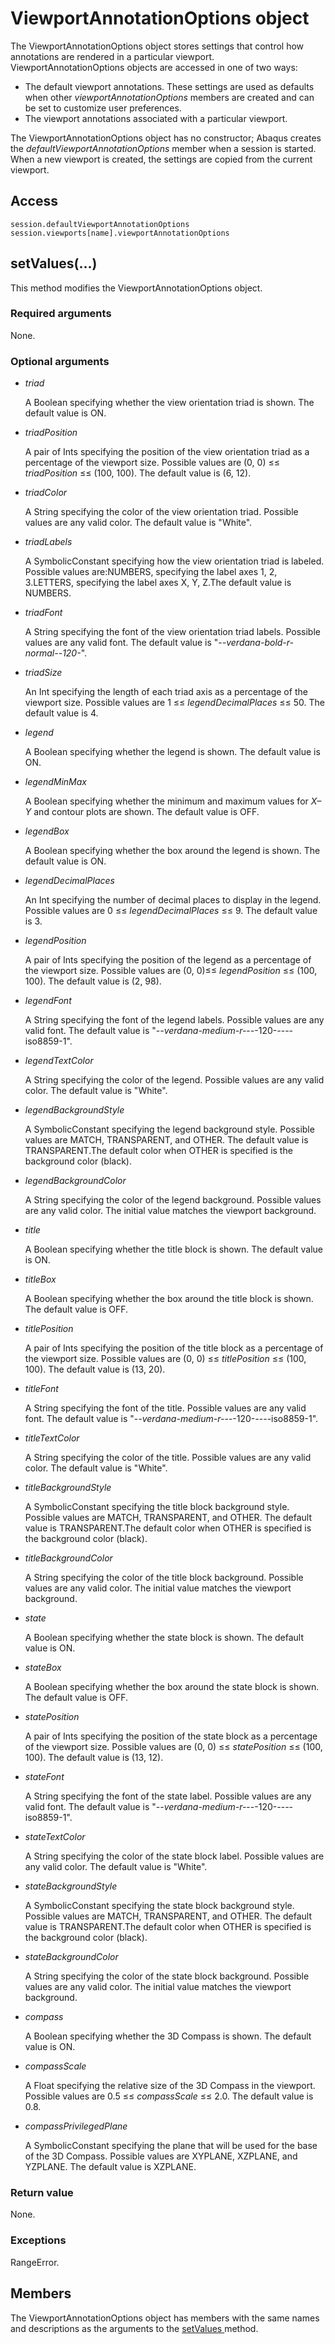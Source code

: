 # ViewportAnnotationOptions object

The ViewportAnnotationOptions object stores settings that control how annotations are rendered in a particular viewport. ViewportAnnotationOptions objects are accessed in one of two ways:

- The default viewport annotations. These settings are used as defaults when other *viewportAnnotationOptions* members are created and can be set to customize user preferences.
- The viewport annotations associated with a particular viewport.

The ViewportAnnotationOptions object has no constructor; Abaqus creates the *defaultViewportAnnotationOptions* member when a session is started. When a new viewport is created, the settings are copied from the current viewport.

## Access

```
session.defaultViewportAnnotationOptions
session.viewports[name].viewportAnnotationOptions
```

## setValues(...)



This method modifies the ViewportAnnotationOptions object.



### Required arguments

None.

### Optional arguments

- *triad*

  A Boolean specifying whether the view orientation triad is shown. The default value is ON.

- *triadPosition*

  A pair of Ints specifying the position of the view orientation triad as a percentage of the viewport size. Possible values are (0, 0) ≤≤ *triadPosition* ≤≤ (100, 100). The default value is (6, 12).

- *triadColor*

  A String specifying the color of the view orientation triad. Possible values are any valid color. The default value is "White".

- *triadLabels*

  A SymbolicConstant specifying how the view orientation triad is labeled. Possible values are:NUMBERS, specifying the label axes 1, 2, 3.LETTERS, specifying the label axes X, Y, Z.The default value is NUMBERS.

- *triadFont*

  A String specifying the font of the view orientation triad labels. Possible values are any valid font. The default value is "-*-verdana-bold-r-normal--120-*".

- *triadSize*

  An Int specifying the length of each triad axis as a percentage of the viewport size. Possible values are 1 ≤≤ *legendDecimalPlaces* ≤≤ 50. The default value is 4.

- *legend*

  A Boolean specifying whether the legend is shown. The default value is ON.

- *legendMinMax*

  A Boolean specifying whether the minimum and maximum values for *X–Y* and contour plots are shown. The default value is OFF.

- *legendBox*

  A Boolean specifying whether the box around the legend is shown. The default value is ON.

- *legendDecimalPlaces*

  An Int specifying the number of decimal places to display in the legend. Possible values are 0 ≤≤ *legendDecimalPlaces* ≤≤ 9. The default value is 3.

- *legendPosition*

  A pair of Ints specifying the position of the legend as a percentage of the viewport size. Possible values are (0, 0)≤≤ *legendPosition* ≤≤ (100, 100). The default value is (2, 98).

- *legendFont*

  A String specifying the font of the legend labels. Possible values are any valid font. The default value is "-*-verdana-medium-r-*-*-*-120-*-*-*-*-iso8859-1".

- *legendTextColor*

  A String specifying the color of the legend. Possible values are any valid color. The default value is "White".

- *legendBackgroundStyle*

  A SymbolicConstant specifying the legend background style. Possible values are MATCH, TRANSPARENT, and OTHER. The default value is TRANSPARENT.The default color when OTHER is specified is the background color (black).

- *legendBackgroundColor*

  A String specifying the color of the legend background. Possible values are any valid color. The initial value matches the viewport background.

- *title*

  A Boolean specifying whether the title block is shown. The default value is ON.

- *titleBox*

  A Boolean specifying whether the box around the title block is shown. The default value is OFF.

- *titlePosition*

  A pair of Ints specifying the position of the title block as a percentage of the viewport size. Possible values are (0, 0) ≤≤ *titlePosition* ≤≤ (100, 100). The default value is (13, 20).

- *titleFont*

  A String specifying the font of the title. Possible values are any valid font. The default value is "-*-verdana-medium-r-*-*-*-120-*-*-*-*-iso8859-1".

- *titleTextColor*

  A String specifying the color of the title. Possible values are any valid color. The default value is "White".

- *titleBackgroundStyle*

  A SymbolicConstant specifying the title block background style. Possible values are MATCH, TRANSPARENT, and OTHER. The default value is TRANSPARENT.The default color when OTHER is specified is the background color (black).

- *titleBackgroundColor*

  A String specifying the color of the title block background. Possible values are any valid color. The initial value matches the viewport background.

- *state*

  A Boolean specifying whether the state block is shown. The default value is ON.

- *stateBox*

  A Boolean specifying whether the box around the state block is shown. The default value is OFF.

- *statePosition*

  A pair of Ints specifying the position of the state block as a percentage of the viewport size. Possible values are (0, 0) ≤≤ *statePosition* ≤≤ (100, 100). The default value is (13, 12).

- *stateFont*

  A String specifying the font of the state label. Possible values are any valid font. The default value is "-*-verdana-medium-r-*-*-*-120-*-*-*-*-iso8859-1".

- *stateTextColor*

  A String specifying the color of the state block label. Possible values are any valid color. The default value is "White".

- *stateBackgroundStyle*

  A SymbolicConstant specifying the state block background style. Possible values are MATCH, TRANSPARENT, and OTHER. The default value is TRANSPARENT.The default color when OTHER is specified is the background color (black).

- *stateBackgroundColor*

  A String specifying the color of the state block background. Possible values are any valid color. The initial value matches the viewport background.

- *compass*

  A Boolean specifying whether the 3D Compass is shown. The default value is ON.

- *compassScale*

  A Float specifying the relative size of the 3D Compass in the viewport. Possible values are 0.5 ≤≤ *compassScale* ≤≤ 2.0. The default value is 0.8.

- *compassPrivilegedPlane*

  A SymbolicConstant specifying the plane that will be used for the base of the 3D Compass. Possible values are XYPLANE, XZPLANE, and YZPLANE. The default value is XZPLANE.

### Return value

None.

### Exceptions

RangeError.



## Members

The ViewportAnnotationOptions object has members with the same names and descriptions as the arguments to the [setValues ](https://help.3ds.com/2022/english/DSSIMULIA_Established/SIMACAEKERRefMap/simaker-c-viewportannotationoptionspyc.htm?ContextScope=all#simaker-viewportannotationoptionssetvaluespyc)method.
